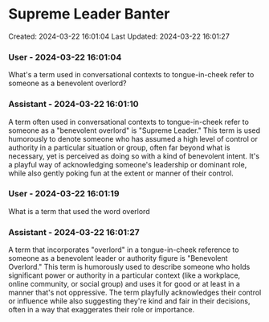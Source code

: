 # Supreme Leader Banter

Created: 2024-03-22 16:01:04
Last Updated: 2024-03-22 16:01:27

### User - 2024-03-22 16:01:04

What's a term used in conversational contexts to tongue-in-cheek refer to someone as a benevolent overlord?

### Assistant - 2024-03-22 16:01:10

A term often used in conversational contexts to tongue-in-cheek refer to someone as a "benevolent overlord" is "Supreme Leader." This term is used humorously to denote someone who has assumed a high level of control or authority in a particular situation or group, often far beyond what is necessary, yet is perceived as doing so with a kind of benevolent intent. It's a playful way of acknowledging someone's leadership or dominant role, while also gently poking fun at the extent or manner of their control.

### User - 2024-03-22 16:01:19

What is a term that used the word overlord

### Assistant - 2024-03-22 16:01:27

A term that incorporates "overlord" in a tongue-in-cheek reference to someone as a benevolent leader or authority figure is "Benevolent Overlord." This term is humorously used to describe someone who holds significant power or authority in a particular context (like a workplace, online community, or social group) and uses it for good or at least in a manner that's not oppressive. The term playfully acknowledges their control or influence while also suggesting they're kind and fair in their decisions, often in a way that exaggerates their role or importance.

